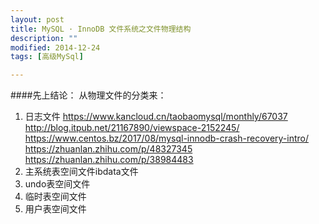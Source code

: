 ```yaml
---
layout: post
title: MySQL · InnoDB 文件系统之文件物理结构
description: ""
modified: 2014-12-24
tags: [高级MySql]

---
```


####先上结论：
从物理文件的分类来：
1. 日志文件 
   https://www.kancloud.cn/taobaomysql/monthly/67037
   http://blog.itpub.net/21167890/viewspace-2152245/
   https://www.centos.bz/2017/08/mysql-innodb-crash-recovery-intro/
   https://zhuanlan.zhihu.com/p/48327345
   https://zhuanlan.zhihu.com/p/38984483
2. 主系统表空间文件ibdata文件
3. undo表空间文件
4. 临时表空间文件
5. 用户表空间文件














